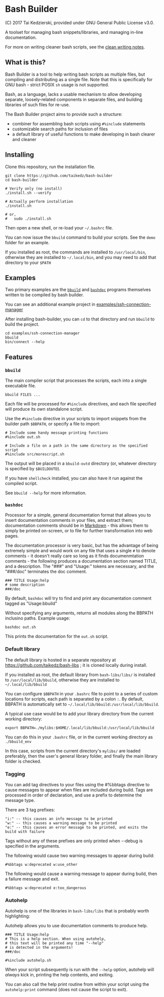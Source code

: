 # Bash Builder

(C) 2017 Tai Kedzierski, provided under GNU General Public License v3.0.

A toolset for managing bash snippets/libraries, and managing in-line documentation.

For more on writing cleaner bash scripts, see the [clean writing notes](writing_clean_bash.md).

## What is this?

Bash Builder is a tool to help writing bash scripts as multiple files, but compiling and distributing as a single file. Note that this is specifically for GNU bash - strict POSIX `sh` usage is not supported.

Bash, as a language, lacks a usable mechanism to allow developing separate, loosely-related components in separate files, and building libraries of such files for re-use.

The Bash Builder project aims to provide such a structure:

* combiner for assembling bash scripts using `#%include` statements
* customizable search paths for inclusion of files
* a default library of useful functions to make developing in bash clearer and cleaner

## Installing

Clone this repository, run the installation file.

	git clone https://github.com/taikedz/bash-builder
	cd bash-builder

	# Verify only (no install)
	./install.sh --verify

	# Actually perform installation
	./install.sh

	# or,
	#   sudo ./install.sh

Then open a new shell, or re-load your `~/.bashrc` file.

You can now issue the `bbuild` command to build your scripts. See the `demo` folder for an example.

If you installed as root, the commands are installed to `/usr/local/bin`, otherwise they are installed to `~/.local/bin`, and you may need to add that directory to your `$PATH`

## Examples

Two primary examples are the [`bbuild`](src/bbuild) and [`bashdoc`](src/bashdoc) programs themselves written to be compiled by bash builder.

You can see an additional example project in [examples/ssh-connection-manager](examples/ssh-connection-manager)

After installing bash-builder, you can `cd` to that directory and run `bbuild` to build the project.

	cd examples/ssh-connection-manager
	bbuild
	bin/connect --help

## Features

### `bbuild`

The main compiler script that processes the scripts, each into a single executable file.

	bbuild FILES ...

Each file will be processed for `#%include` directives, and each file specified will produce its own standalone script.

Use the `#%include` directive in your scripts to import snippets from the builder path `$BBPATH`, or specify a file to import:

	# Include some handy message printing functions
	#%include out.sh

	# Include a file on a path in the same directory as the specified script
	#%include src/morescript.sh

The output will be placed in a `bbuild-outd` directory (or, whatever directory is specified by `$BUILDOUTD`).

If you have `shellcheck` installed, you can also have it run against the compiled script.

See `bbuild --help` for more information.

### `bashdoc`

Processor for a simple, general documentation format that allows you to insert documentation comments in your files, and extract them; documentation comments should be in [Markdown](https://daringfireball.net/projects/markdown/) - this allows them to simply be printed on-screen, or to file for further transformation into web pages.

The documentation processor is very basic, but has the advantage of being extremely simple and would work on any file that uses a single `#` to denote comments - it doesn't really care so long as it finds documenmtation comments - the following produces a documentation section named TITLE, and a description. The "###" and "Usage:" tokens are necessary, and the "###/doc" terminates the doc comment.

	### TITLE Usage:help
	# some description
	###/doc

By default, `bashdoc` will try to find and print any documentation comment tagged as "Usage:bbuild"

Without specifying any arguments, returns all modules along the BBPATH inclusino paths. Example usage:

	bashdoc out.sh

This prints the documentation for the `out.sh` script.

### Default library

The default library is hosted in a separate repository at https://github.com/taikedz/bash-libs ; it is cloned locally during install.

If you installed as root, the default library from `bash-libs/libs/` is installed to `/usr/local/lib/bbuild`, otherwise they are installed to `~/.local/lib/bbuild`

You can configure `$BBPATH` in your `.bashrc` file to point to a series of custom locations for scripts, each path is separated by a colon `:`. By default, BBPATH is automatically set to `~/.local/lib/bbuild:/usr/local/lib/bbuild`.

A typical use case would be to add your library directory from the current working directory:

	export BBPATH=./mylibs:$HOME/.local/lib/bbuild:/usr/local/lib/bbuild

You can do this in your `.bashrc` file, or in the current working directory as `./bbuild_env`

In this case, scripts from the current directory's `mylibs/` are loaded preferably, then the user's general library folder, and finally the main library folder is checked.

### Tagging

You can add tag directives to your files using the #%bbtags directive to cause messages to appear when files are included during build. Tags are processed in order of declaration, and use a prefix to determine the message type.

There are 3 tag prefixes:

	"i:" -- this causes an info message to be printed
	"w:" -- this causes a warning message to be printed
	"e:" -- this causes an error message to be printed, and exits the build with failure

Tags without any of these prefixes are only printed when --debug is specified in the arguments.

The following would cause two warning messages to appear during build:

	#%bbtags w:deprecated w:use_other

The following would cause a warning message to appear during build, then a failure message and exit.

	#%bbtags w:deprecated e:too_dangerous

### Autohelp

Autohelp is one of the libraries in `bash-libs/libs` that is probably worth highlighting:

Autohelp allows you to use documentation comments to produce help.

	### TITLE Usage:help
	# This is a help section. When using autohelp,
	# this text will be printed any time "--help"
	# is detected in the arguments!
	###/doc

	#%include autohelp.sh

When your script subsequently is run with the `--help` option, autohelp will *always* kick in, printing the help contents, and exiting.

You can also call the help print routine from within your script using the `autohelp:print` command (does not cause the script to exit).

